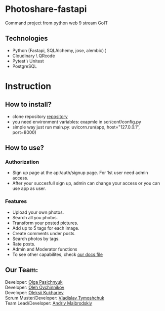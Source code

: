 # Photoshare-fastapi

Command project from python web 9 stream GoIT

## Technologies
* Python (Fastapi, SQLAlchemy, jose, alembic) )
* Cloudinary \ QRcode
* Pytest \ Unitest
* PostgreSQL

# Instruction
  
## How to install?
* clone repository [repository](https://github.com/last-war/photoshare-fastapi)
* you need environment variables: exapmle in scr/conf/config.py
* simple way just run main.py: uvicorn.run(app, host="127.0.0.1", port=8000)
 

## How to use?
### Authorization

* Sign up page at the api/auth/signup page. For 1st user need admin access.
* After your succesfull sign up, admin can change your access or you can use app as user.

### Features

* Upload your own photos.
* Search all you photos.
* Transform your posted pictures.
* Add up to 5 tags for each image.
* Create comments under posts.
* Search photos by tags.
* Rate posts.
* Admin and Moderator functions
* To see other capabilites, check [our docs file](/docs/build/html/index.html)

## Our Team:
Developer: [Olga Pasichnyuk](https://github.com/olgapasichnyuk)  
Developer: [Oleh Ovchinnikov](https://github.com/xoka-pro)  
Developer: [Oleksii Kukhariev](https://github.com/flatline-code)  
Scrum Muster/Developer: [Vladislav Tymoshchuk](https://github.com/TimVladislav13010)  
Team Lead/Developer: [Andriy Maibrodskiy](https://github.com/last-war)
